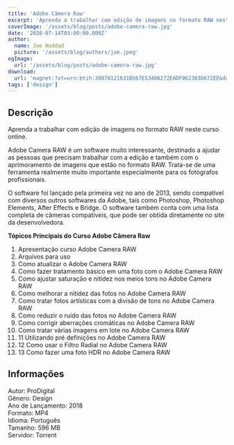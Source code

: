 ```yaml
---
title: 'Adobe Câmera Raw'
excerpt: 'Aprenda a trabalhar com edição de imagens no formato RAW neste curso online.  Adobe Camera RAW é um software muito interessante, destinado a ajudar as pessoas que precisam trabalhar com a edição e também com o aprimoramento de imagens que estão no formato RAW. Trata-se de uma ferramen'
coverImage: '/assets/blog/posts/adobe-camera-raw.jpg'
date: '2020-07-14T03:00:00.000Z'
author:
  name: Joe Haddad
  picture: '/assets/blog/authors/joe.jpeg'
ogImage:
  url: '/assets/blog/posts/adobe-camera-raw.jpg'
download:
  url: 'magnet:?xt=urn:btih:38870121631B567E53406272EADF062303D672EE&dn=Curso%20Adobe%20Camera%20Raw&tr=udp%3a%2f%2ftracker.openbittorrent.com%3a1337%2fannounce&tr=udp%3a%2f%2ftracker.opentrackr.org%3a1337%2fannounce'
tags: ['design']
---
```

<h2>Descrição</h2>
<p></p><p>Aprenda a trabalhar com edição de imagens no formato RAW neste curso online.</p><p>Adobe Camera RAW é um software muito interessante, destinado a ajudar as pessoas que precisam trabalhar com a edição e também com o aprimoramento de imagens que estão no formato RAW. Trata-se de uma ferramenta realmente muito importante especialmente para os fotógrafos profissionais.</p><p>O software foi lançado pela primeira vez no ano de 2013, sendo compatível com diversos outros softwares da Adobe, tais como Photoshop, Photoshop Elements, After Effects e Bridge. O software também conta com uma lista completa de câmeras compatíveis, que pode ser obtida diretamente no site da desenvolvedora.</p><p><strong>Tópicos Principais do Curso Adobe Câmera Raw</strong></p><ol><li>Apresentação curso Adobe Camera RAW</li><li>Arquivos para uso</li><li>Como atualizar o Adobe Camera RAW</li><li>Como fazer tratamento básico em uma foto com o Adobe Camera RAW</li><li>Como ajustar saturação e nitidez nos meios tons no Adobe Camera RAW</li><li>Como melhorar a nitidez das fotos no Adobe Camera RAW</li><li>Como tratar fotos artísticas com a divisão de tons no Adobe Camera RAW</li><li>Como reduzir o ruído das fotos no Adobe Camera RAW</li><li>Como corrigir aberrações cromáticas no Adobe Camera RAW</li><li>Como tratar várias imagens em lote no Adobe Camera RAW</li><li>11 Utilizando pré definições no Adobe Camera RAW</li><li>12 Como usar o Filtro Radial no Adobe Camera RAW</li><li>13 Como fazer uma foto HDR no Adobe Camera RAW</li></ol><h2>Informações</h2><p>Autor: ProDigital<br/>Gênero: Design<br/>Ano de Lançamento: 2018<br/>Formato: MP4<br/>Idioma: Português<br/>Tamanho: 596 MB<br/>Servidor: Torrent</p>